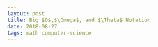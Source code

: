 ```yaml
---
layout: post
title: Big $O$,$\Omega$, and $\Theta$ Notation
date: 2018-08-27
tags: math computer-science
---
```


